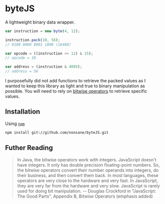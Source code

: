 # byteJS
A lightweight binary data wrapper.

```js
var instruction = new byte(4, 12);

instruction.pack(10, 56);
// 0100 0000 0001 1000 (16408)

var opcode = ((instruction >> 12) & 15);
// opcode = 10

var address = (instruction & 4095);
// address = 56
```

I purposefully did not add functions to retrieve the packed values as I wanted to keep this library as light and true to binary manipulation as possible. You will need to rely on [bitwise operators](https://developer.mozilla.org/en/docs/Web/JavaScript/Reference/Operators/Bitwise_Operators) to retrieve specific values.

## Installation
Using [``npm``](http://npmjs.com)
```bash
npm install git://github.com/nonsane/byteJS.git
```

## Futher Reading
> In Java, the bitwise operators work with integers. JavaScript doesn't have integers. It only has double precision floating-point numbers. So, the bitwise operators convert their number operands into integers, do their business, and then convert them back. In most languages, these operators are very close to the hardware and very fast. In JavaScript, they are very far from the hardware and very slow. JavaScript is rarely used for doing bit manipulation.
> -- Douglas Crockford in "JavaScript: The Good Parts", Appendix B, Bitwise Operators (emphasis added)